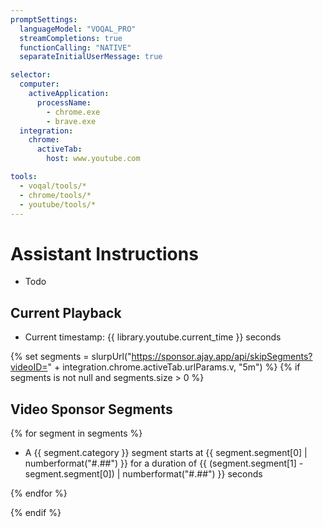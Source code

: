 ```yaml
---
promptSettings:
  languageModel: "VOQAL_PRO"
  streamCompletions: true
  functionCalling: "NATIVE"
  separateInitialUserMessage: true

selector:
  computer:
    activeApplication:
      processName:
        - chrome.exe
        - brave.exe
  integration:
    chrome:
      activeTab:
        host: www.youtube.com

tools:
  - voqal/tools/*
  - chrome/tools/*
  - youtube/tools/*
---
```


# Assistant Instructions

- Todo

## Current Playback

- Current timestamp: {{ library.youtube.current_time }} seconds

{% set segments = slurpUrl("https://sponsor.ajay.app/api/skipSegments?videoID=" + integration.chrome.activeTab.urlParams.v, "5m") %}
{% if segments is not null and segments.size > 0 %}

## Video Sponsor Segments

{% for segment in segments %}

- A {{ segment.category }} segment starts at {{ segment.segment[0] | numberformat("#.##") }} for a duration of
  {{ (segment.segment[1] - segment.segment[0]) | numberformat("#.##") }} seconds

{% endfor %}

{% endif %}
